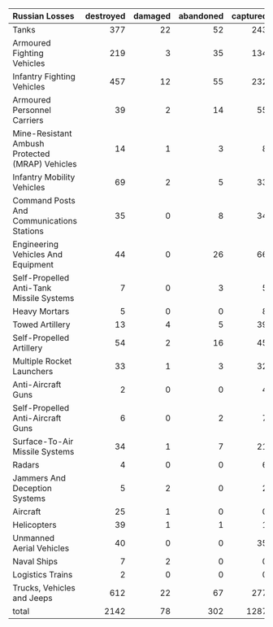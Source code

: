 | Russian Losses                                   |   destroyed |   damaged |   abandoned |   captured |   total |
|:-------------------------------------------------|------------:|----------:|------------:|-----------:|--------:|
| Tanks                                            |         377 |        22 |          52 |        243 |     694 |
| Armoured Fighting Vehicles                       |         219 |         3 |          35 |        134 |     391 |
| Infantry Fighting Vehicles                       |         457 |        12 |          55 |        232 |     756 |
| Armoured Personnel Carriers                      |          39 |         2 |          14 |         55 |     110 |
| Mine-Resistant Ambush Protected  (MRAP) Vehicles |          14 |         1 |           3 |          8 |      26 |
| Infantry Mobility Vehicles                       |          69 |         2 |           5 |         33 |     109 |
| Command Posts And Communications Stations        |          35 |         0 |           8 |         34 |      77 |
| Engineering Vehicles And Equipment               |          44 |         0 |          26 |         66 |     136 |
| Self-Propelled Anti-Tank Missile Systems         |           7 |         0 |           3 |          5 |      15 |
| Heavy Mortars                                    |           5 |         0 |           0 |          8 |      13 |
| Towed Artillery                                  |          13 |         4 |           5 |         39 |      61 |
| Self-Propelled Artillery                         |          54 |         2 |          16 |         45 |     117 |
| Multiple Rocket Launchers                        |          33 |         1 |           3 |         32 |      69 |
| Anti-Aircraft Guns                               |           2 |         0 |           0 |          4 |       6 |
| Self-Propelled Anti-Aircraft Guns                |           6 |         0 |           2 |          7 |      15 |
| Surface-To-Air Missile Systems                   |          34 |         1 |           7 |         21 |      63 |
| Radars                                           |           4 |         0 |           0 |          6 |      10 |
| Jammers And Deception Systems                    |           5 |         2 |           0 |          2 |       9 |
| Aircraft                                         |          25 |         1 |           0 |          0 |      26 |
| Helicopters                                      |          39 |         1 |           1 |          1 |      42 |
| Unmanned Aerial Vehicles                         |          40 |         0 |           0 |         35 |      75 |
| Naval Ships                                      |           7 |         2 |           0 |          0 |       9 |
| Logistics Trains                                 |           2 |         0 |           0 |          0 |       2 |
| Trucks, Vehicles and Jeeps                       |         612 |        22 |          67 |        277 |     978 |
| total                                            |        2142 |        78 |         302 |       1287 |    3809 |
